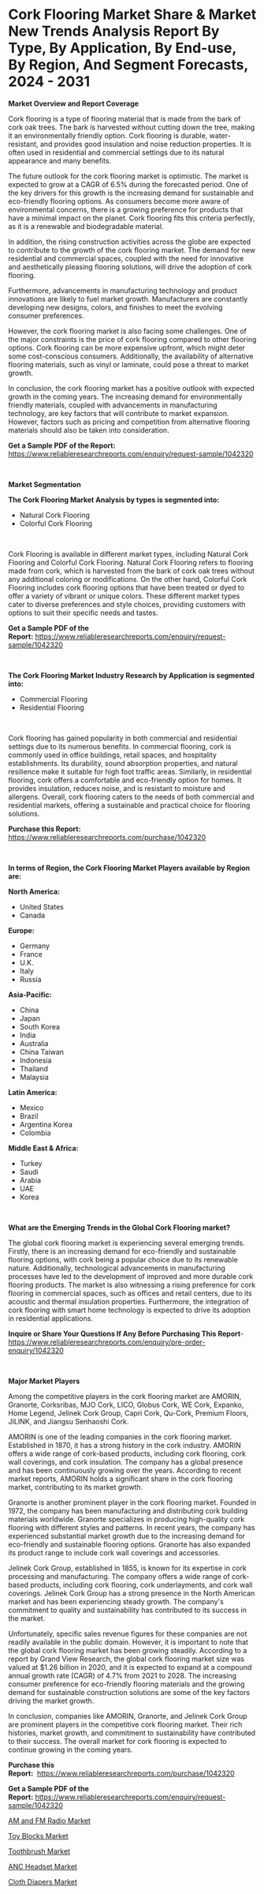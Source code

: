 <p><h1>Cork Flooring Market Share & Market New Trends Analysis Report By Type, By Application, By End-use, By Region, And Segment Forecasts, 2024 - 2031</h1></p><p><strong>Market Overview and Report Coverage</strong></p>
<p><p>Cork flooring is a type of flooring material that is made from the bark of cork oak trees. The bark is harvested without cutting down the tree, making it an environmentally friendly option. Cork flooring is durable, water-resistant, and provides good insulation and noise reduction properties. It is often used in residential and commercial settings due to its natural appearance and many benefits.</p><p>The future outlook for the cork flooring market is optimistic. The market is expected to grow at a CAGR of 6.5% during the forecasted period. One of the key drivers for this growth is the increasing demand for sustainable and eco-friendly flooring options. As consumers become more aware of environmental concerns, there is a growing preference for products that have a minimal impact on the planet. Cork flooring fits this criteria perfectly, as it is a renewable and biodegradable material.</p><p>In addition, the rising construction activities across the globe are expected to contribute to the growth of the cork flooring market. The demand for new residential and commercial spaces, coupled with the need for innovative and aesthetically pleasing flooring solutions, will drive the adoption of cork flooring.</p><p>Furthermore, advancements in manufacturing technology and product innovations are likely to fuel market growth. Manufacturers are constantly developing new designs, colors, and finishes to meet the evolving consumer preferences.</p><p>However, the cork flooring market is also facing some challenges. One of the major constraints is the price of cork flooring compared to other flooring options. Cork flooring can be more expensive upfront, which might deter some cost-conscious consumers. Additionally, the availability of alternative flooring materials, such as vinyl or laminate, could pose a threat to market growth.</p><p>In conclusion, the cork flooring market has a positive outlook with expected growth in the coming years. The increasing demand for environmentally friendly materials, coupled with advancements in manufacturing technology, are key factors that will contribute to market expansion. However, factors such as pricing and competition from alternative flooring materials should also be taken into consideration.</p></p>
<p><strong>Get a Sample PDF of the Report:</strong> <a href="https://www.reliableresearchreports.com/enquiry/request-sample/1042320">https://www.reliableresearchreports.com/enquiry/request-sample/1042320</a></p>
<p>&nbsp;</p>
<p><strong>Market Segmentation</strong></p>
<p><strong>The Cork Flooring Market Analysis by types is segmented into:</strong></p>
<p><ul><li>Natural Cork Flooring</li><li>Colorful Cork Flooring</li></ul></p>
<p>&nbsp;</p>
<p><p>Cork Flooring is available in different market types, including Natural Cork Flooring and Colorful Cork Flooring. Natural Cork Flooring refers to flooring made from cork, which is harvested from the bark of cork oak trees without any additional coloring or modifications. On the other hand, Colorful Cork Flooring includes cork flooring options that have been treated or dyed to offer a variety of vibrant or unique colors. These different market types cater to diverse preferences and style choices, providing customers with options to suit their specific needs and tastes.</p></p>
<p><strong>Get a Sample PDF of the Report:</strong>&nbsp;<a href="https://www.reliableresearchreports.com/enquiry/request-sample/1042320">https://www.reliableresearchreports.com/enquiry/request-sample/1042320</a></p>
<p>&nbsp;</p>
<p><strong>The Cork Flooring Market Industry Research by Application is segmented into:</strong></p>
<p><ul><li>Commercial Flooring</li><li>Residential Flooring</li></ul></p>
<p>&nbsp;</p>
<p><p>Cork flooring has gained popularity in both commercial and residential settings due to its numerous benefits. In commercial flooring, cork is commonly used in office buildings, retail spaces, and hospitality establishments. Its durability, sound absorption properties, and natural resilience make it suitable for high foot traffic areas. Similarly, in residential flooring, cork offers a comfortable and eco-friendly option for homes. It provides insulation, reduces noise, and is resistant to moisture and allergens. Overall, cork flooring caters to the needs of both commercial and residential markets, offering a sustainable and practical choice for flooring solutions.</p></p>
<p><strong>Purchase this Report:</strong>&nbsp; <a href="https://www.reliableresearchreports.com/purchase/1042320">https://www.reliableresearchreports.com/purchase/1042320</a></p>
<p>&nbsp;</p>
<p><strong>In terms of Region, the Cork Flooring Market Players available by Region are:</strong></p>
<p>
    <p> <strong> North America: </strong>
        <ul>
            <li>United States</li>
            <li>Canada</li>
        </ul>
        </p> 
    <p> <strong> Europe: </strong>
        <ul>
            <li>Germany</li>
            <li>France</li>
            <li>U.K.</li>
            <li>Italy</li>
            <li>Russia</li>
        </ul>
        </p> 
    <p> <strong> Asia-Pacific: </strong>
        <ul>
            <li>China</li>
            <li>Japan</li>
            <li>South Korea</li>
            <li>India</li>
            <li>Australia</li>
            <li>China Taiwan</li>
            <li>Indonesia</li>
            <li>Thailand</li>
            <li>Malaysia</li>
        </ul>
        </p> 
    <p> <strong> Latin America: </strong>
        <ul>
            <li>Mexico</li>
            <li>Brazil</li>
            <li>Argentina Korea</li>
            <li>Colombia</li>
        </ul>
        </p> 
    <p> <strong> Middle East & Africa: </strong>
        <ul>
            <li>Turkey</li>
            <li>Saudi</li>
            <li>Arabia</li>
            <li>UAE</li>
            <li>Korea</li>
        </ul>
    </p>
    </p>
<p>&nbsp;</p>
<p><strong>What are the Emerging Trends in the Global Cork Flooring market?</strong></p>
<p><p>The global cork flooring market is experiencing several emerging trends. Firstly, there is an increasing demand for eco-friendly and sustainable flooring options, with cork being a popular choice due to its renewable nature. Additionally, technological advancements in manufacturing processes have led to the development of improved and more durable cork flooring products. The market is also witnessing a rising preference for cork flooring in commercial spaces, such as offices and retail centers, due to its acoustic and thermal insulation properties. Furthermore, the integration of cork flooring with smart home technology is expected to drive its adoption in residential applications.</p></p>
<p><strong>Inquire or Share Your Questions If Any Before Purchasing This Report</strong>- <a href="https://www.reliableresearchreports.com/enquiry/pre-order-enquiry/1042320">https://www.reliableresearchreports.com/enquiry/pre-order-enquiry/1042320</a></p>
<p>&nbsp;</p>
<p><strong>Major Market Players</strong></p>
<p><p>Among the competitive players in the cork flooring market are AMORIN, Granorte, Corksribas, MJO Cork, LICO, Globus Cork, WE Cork, Expanko, Home Legend, Jelinek Cork Group, Capri Cork, Qu-Cork, Premium Floors, JILINK, and Jiangsu Senhaoshi Cork.</p><p>AMORIN is one of the leading companies in the cork flooring market. Established in 1870, it has a strong history in the cork industry. AMORIN offers a wide range of cork-based products, including cork flooring, cork wall coverings, and cork insulation. The company has a global presence and has been continuously growing over the years. According to recent market reports, AMORIN holds a significant share in the cork flooring market, contributing to its market growth.</p><p>Granorte is another prominent player in the cork flooring market. Founded in 1972, the company has been manufacturing and distributing cork building materials worldwide. Granorte specializes in producing high-quality cork flooring with different styles and patterns. In recent years, the company has experienced substantial market growth due to the increasing demand for eco-friendly and sustainable flooring options. Granorte has also expanded its product range to include cork wall coverings and accessories.</p><p>Jelinek Cork Group, established in 1855, is known for its expertise in cork processing and manufacturing. The company offers a wide range of cork-based products, including cork flooring, cork underlayments, and cork wall coverings. Jelinek Cork Group has a strong presence in the North American market and has been experiencing steady growth. The company's commitment to quality and sustainability has contributed to its success in the market.</p><p>Unfortunately, specific sales revenue figures for these companies are not readily available in the public domain. However, it is important to note that the global cork flooring market has been growing steadily. According to a report by Grand View Research, the global cork flooring market size was valued at $1.26 billion in 2020, and it is expected to expand at a compound annual growth rate (CAGR) of 4.7% from 2021 to 2028. The increasing consumer preference for eco-friendly flooring materials and the growing demand for sustainable construction solutions are some of the key factors driving the market growth.</p><p>In conclusion, companies like AMORIN, Granorte, and Jelinek Cork Group are prominent players in the competitive cork flooring market. Their rich histories, market growth, and commitment to sustainability have contributed to their success. The overall market for cork flooring is expected to continue growing in the coming years.</p></p>
<p><strong>Purchase this Report:</strong>&nbsp;&nbsp;<a href="https://www.reliableresearchreports.com/purchase/1042320">https://www.reliableresearchreports.com/purchase/1042320</a></p>
<p></p>
<p><strong>Get a Sample PDF of the Report:</strong>&nbsp;<a href="https://www.reliableresearchreports.com/enquiry/request-sample/1042320">https://www.reliableresearchreports.com/enquiry/request-sample/1042320</a></p>
<p><p><a href="https://github.com/AKSHATREPORTPRIME/Market-Research-Report-List-2/blob/main/am-and-fm-radio-market.md">AM and FM Radio Market</a></p><p><a href="https://github.com/rexevange/Market-Research-Report-List-2/blob/main/toy-blocks-market.md">Toy Blocks Market</a></p><p><a href="https://github.com/santosh758595/Market-Research-Report-List-2/blob/main/toothbrush-market.md">Toothbrush Market</a></p><p><a href="https://github.com/Chiragrp26/Market-Research-Report-List-2/blob/main/anc-headset-market.md">ANC Headset Market</a></p><p><a href="https://github.com/lilstefpacute/Market-Research-Report-List-2/blob/main/cloth-diapers-market.md">Cloth Diapers Market</a></p></p>